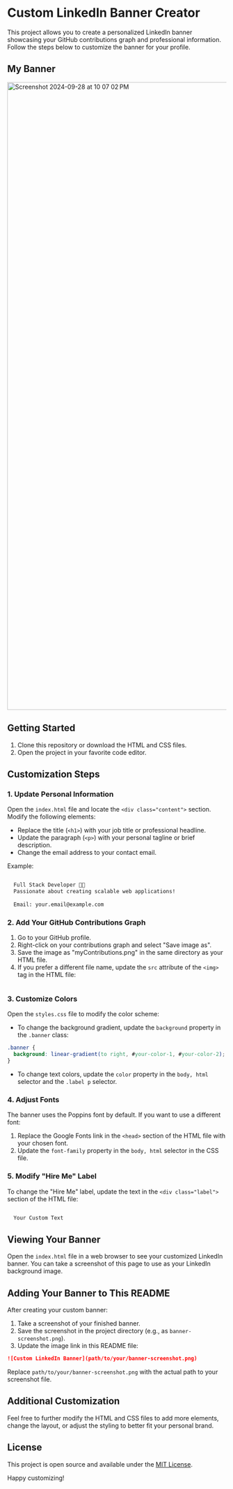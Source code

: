 # Custom LinkedIn Banner Creator

This project allows you to create a personalized LinkedIn banner showcasing your GitHub contributions graph and professional information. Follow the steps below to customize the banner for your profile.

## My Banner

<img width="1438" alt="Screenshot 2024-09-28 at 10 07 02 PM" src="https://github.com/user-attachments/assets/6dba511b-471a-4da0-9073-51d676518741">

## Getting Started

1. Clone this repository or download the HTML and CSS files.
2. Open the project in your favorite code editor.

## Customization Steps

### 1. Update Personal Information

Open the `index.html` file and locate the `<div class="content">` section. Modify the following elements:

- Replace the title (`<h1>`) with your job title or professional headline.
- Update the paragraph (`<p>`) with your personal tagline or brief description.
- Change the email address to your contact email.

Example:

```html

  Full Stack Developer 👩‍💻
  Passionate about creating scalable web applications!
  
  Email: your.email@example.com

```

### 2. Add Your GitHub Contributions Graph

1. Go to your GitHub profile.
2. Right-click on your contributions graph and select "Save image as".
3. Save the image as "myContributions.png" in the same directory as your HTML file.
4. If you prefer a different file name, update the `src` attribute of the `<img>` tag in the HTML file:

```html

```

### 3. Customize Colors

Open the `styles.css` file to modify the color scheme:

- To change the background gradient, update the `background` property in the `.banner` class:

```css
.banner {
  background: linear-gradient(to right, #your-color-1, #your-color-2);
}
```

- To change text colors, update the `color` property in the `body, html` selector and the `.label p` selector.

### 4. Adjust Fonts

The banner uses the Poppins font by default. If you want to use a different font:

1. Replace the Google Fonts link in the `<head>` section of the HTML file with your chosen font.
2. Update the `font-family` property in the `body, html` selector in the CSS file.

### 5. Modify "Hire Me" Label

To change the "Hire Me" label, update the text in the `<div class="label">` section of the HTML file:

```html

  Your Custom Text

```

## Viewing Your Banner

Open the `index.html` file in a web browser to see your customized LinkedIn banner. You can take a screenshot of this page to use as your LinkedIn background image.

## Adding Your Banner to This README

After creating your custom banner:

1. Take a screenshot of your finished banner.
2. Save the screenshot in the project directory (e.g., as `banner-screenshot.png`).
3. Update the image link in this README file:

```md
![Custom LinkedIn Banner](path/to/your/banner-screenshot.png)
```

Replace `path/to/your/banner-screenshot.png` with the actual path to your screenshot file.

## Additional Customization

Feel free to further modify the HTML and CSS files to add more elements, change the layout, or adjust the styling to better fit your personal brand.

## License

This project is open source and available under the [MIT License](LICENSE).

Happy customizing!
```

